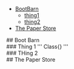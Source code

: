 - [BootBarn](#BootBarn)
  - [thing1](#thing1)
  - [thing2](#thing2)
- [The Paper Store](#paper)


<div id="BootBarn"/>
## Boot Barn


<div id="thing1"/>
### Thing 1
'''
  Class{}
'''

<div id="thing2"/>
### THing 2


<div id="paper"/>
## The Paper Store

